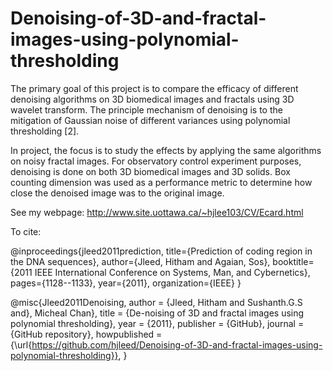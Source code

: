 # Denoising-of-3D-and-fractal-images-using-polynomial-thresholding

The primary goal of this project is to compare the efficacy of different denoising algorithms on 3D biomedical images and fractals using 3D wavelet transform. The principle mechanism of denoising is to the mitigation of Gaussian noise of different variances using polynomial thresholding [2]. 

In project, the focus is to study the effects by applying the same algorithms on noisy fractal images. For observatory control experiment purposes, denoising is done on both 3D biomedical images and 3D solids. Box counting dimension was used as a performance metric to determine how close the denoised image was to the original image.

See my webpage:
http://www.site.uottawa.ca/~hjlee103/CV/Ecard.html

To cite: 

@inproceedings{jleed2011prediction,
  title={Prediction of coding region in the DNA sequences},
  author={Jleed, Hitham and Agaian, Sos},
  booktitle={2011 IEEE International Conference on Systems, Man, and Cybernetics},
  pages={1128--1133},
  year={2011},
  organization={IEEE}
}


@misc{Jleed2011Denoising,
  author    = {Jleed, Hitham and
               Sushanth.G.S and},
			   Micheal Chan},
  title = {De-noising of 3D and fractal images using polynomial thresholding},
  year = {2011},
  publisher = {GitHub},
  journal = {GitHub repository},
  howpublished = {\url{https://github.com/hjleed/Denoising-of-3D-and-fractal-images-using-polynomial-thresholding}},
}
